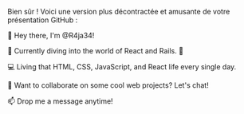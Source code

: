 
Bien sûr ! Voici une version plus décontractée et amusante de votre présentation GitHub :

👋 Hey there, I'm @R4ja34!

🌱 Currently diving into the world of React and Rails. 🚀

💻 Living that HTML, CSS, JavaScript, and React life every single day.

💬 Want to collaborate on some cool web projects? Let's chat!

📫 Drop me a message anytime!


<!---
R4ja34/R4ja34 is a ✨ special ✨ repository because its `README.md` (this file) appears on your GitHub profile.
You can click the Preview link to take a look at your changes.
--->
